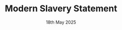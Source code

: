 ---
title: Modern Slavery Statement
description: Mohana Ltd Modern Slavery and Human Trafficking Statement
ogImage: /images/legal/compliance-policies.webp
date: 18th May 2025
path: https://drive.google.com/file/d/1hl0KjrQgyM4t2RwC5kjsKRVFivC1FR1U/view?usp=drive_link
published: true
---